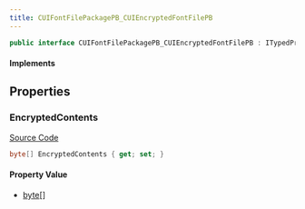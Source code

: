 ```yaml
---
title: CUIFontFilePackagePB_CUIEncryptedFontFilePB
---
```


```csharp
public interface CUIFontFilePackagePB_CUIEncryptedFontFilePB : ITypedProtobuf<CUIFontFilePackagePB_CUIEncryptedFontFilePB>, INativeHandle
```

#### Implements

## Properties

### EncryptedContents

[Source Code](https://github.com/swiftly-solution/swiftlys2/blob/main/managed/src/SwiftlyS2.Generated/Protobufs/Interfaces/CUIFontFilePackagePB_CUIEncryptedFontFilePB.cs#L13)

```csharp
byte[] EncryptedContents { get; set; }
```

#### Property Value

- [byte](https://learn.microsoft.com/dotnet/api/system.byte)[]

